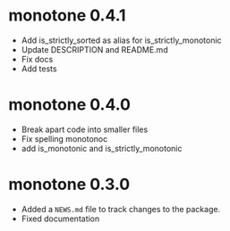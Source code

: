 # monotone 0.4.1

 - Add is_strictly_sorted as alias for is_strictly_monotonic 
 - Update DESCRIPTION and README.md
 - Fix docs
 - Add tests
 
# monotone 0.4.0 

 - Break apart code into smaller files
 - Fix spelling monotonoc
 - add is_monotonic and is_strictly_monotonic

# monotone 0.3.0

 - Added a `NEWS.md` file to track changes to the package.
 - Fixed documentation
